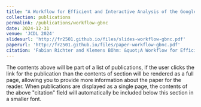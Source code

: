 ```yaml
---
title: "A Workflow for Efficient and Interactive Analysis of the Google Books Ngram Corpus"
collection: publications
permalink: /publications/workflow-gbnc
date: 2024-12-31
venue: 'JCDL 2024'
slidesurl: 'http://fr2501.github.io/files/slides-workflow-gbnc.pdf'
paperurl: 'http://fr2501.github.io/files/paper-workflow-gbnc.pdf'
citation: 'Fabian Richter and Klemens Böhm: &quot;A Workflow for Efficient and Interactive Analysis of the Google Books Ngram Corpus&quot; (2024).'
---
```


The contents above will be part of a list of publications, if the user clicks the link for the publication than the contents of section will be rendered as a full page, allowing you to provide more information about the paper for the reader. When publications are displayed as a single page, the contents of the above "citation" field will automatically be included below this section in a smaller font.